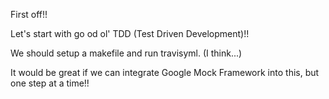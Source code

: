 First off!!

Let's start with go od ol' TDD (Test Driven Development)!!

We should setup a makefile and run travisyml. (I think...)

It would be great if we can integrate Google Mock Framework into this, but one step at a time!!
